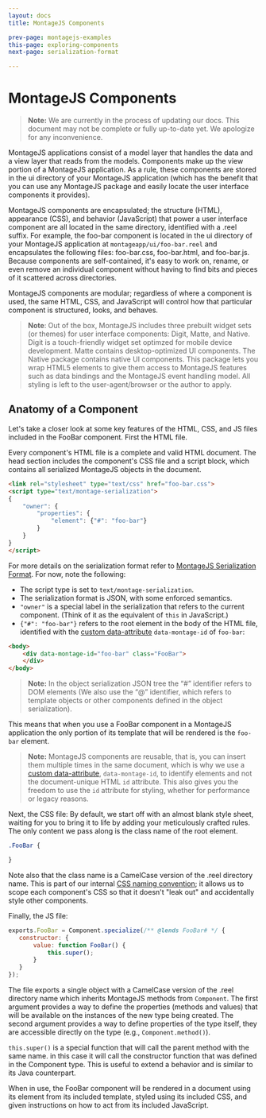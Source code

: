 ```yaml
---
layout: docs
title: MontageJS Components

prev-page: montagejs-examples
this-page: exploring-components
next-page: serialization-format

---
```


# MontageJS Components

>**Note:** We are currently in the process of updating our docs. This document may not be complete or fully up-to-date yet. We apologize for any inconvenience.

MontageJS applications consist of a model layer that handles the data and a view layer that reads from the models. Components make up the view portion of a MontageJS application. As a rule, these components are stored in the ui directory of your MontageJS application (which has the benefit that you can use any MontageJS package and easily locate the user interface components it provides).

MontageJS components are encapsulated; the structure (HTML), appearance (CSS), and behavior (JavaScript) that power a user interface component are all located in the same directory, identified with a .reel suffix. For example, the foo-bar component is located in the ui directory of your MontageJS application at `montageapp/ui/foo-bar.reel` and encapsulates the following files: foo-bar.css, foo-bar.html, and foo-bar.js. Because components are self-contained, it's easy to work on, rename, or even remove an individual component without having to find bits and pieces of it scattered across directories.

MontageJS components are modular; regardless of where a component is used, the same HTML, CSS, and JavaScript will control how that particular component is structured, looks, and behaves.

>**Note**: Out of the box, MontageJS includes three prebuilt widget sets (or themes) for user interface components: Digit, Matte, and Native. Digit is a touch-friendly widget set optimzed for mobile device development. Matte contains desktop-optimized UI components. The Native package contains native UI components. This package lets you wrap HTML5 elements to give them access to MontageJS features such as data bindings and the MontageJS event handling model. All styling is left to the user-agent/browser or the author to apply.

## Anatomy of a Component
Let's take a closer look at some key features of the HTML, CSS, and JS files included in the FooBar component. First the HTML file.

Every component's HTML file is a complete and valid HTML document. The head section includes the component's CSS file and a script block, which contains all serialized MontageJS objects in the document.

```html
<link rel="stylesheet" type="text/css" href="foo-bar.css">
<script type="text/montage-serialization">
{
    "owner": {
        "properties": {
            "element": {"#": "foo-bar"}
        }
    }
}
</script>
```

For more details on the serialization format refer to [MontageJS Serialization Format](http://montagejs.org/docs/serialization-format.html). For now, note the following:

* The script type is set to `text/montage-serialization`.
* The serialization format is JSON, with some enforced semantics.
* `"owner"` is a special label in the serialization that refers to the current component. (Think of it as the equivalent of `this` in JavaScript.)
* `{"#": "foo-bar"}` refers to the root element in the body of the HTML file, identified with the [custom data-attribute](http://www.whatwg.org/specs/web-apps/current-work/multipage/elements.html#custom-data-attribute) `data-montage-id` of `foo-bar`:

```html
<body>
    <div data-montage-id="foo-bar" class="FooBar">
    </div>
</body>
```
>**Note:** In the object serialization JSON tree the “#” identifier refers to DOM elements (We also use the “@” identifier, which refers to template objects or other components defined in the object serialization).

This means that when you use a FooBar component in a MontageJS application the only portion of its template that will be rendered is the `foo-bar` element.

>**Note:** MontageJS components are reusable, that is, you can insert them multiple times in the same document, which is why we use a [custom data-attribute](http://www.whatwg.org/specs/web-apps/current-work/multipage/elements.html#custom-data-attribute), `data-montage-id`, to identify elements and not the document-unique HTML `id` attribute. This also gives you the freedom to use the `id` attribute for styling, whether for performance or legacy reasons.

Next, the CSS file: By default, we start off with an almost blank style sheet, waiting for you to bring it to life by adding your meticulously crafted rules. The only content we pass along is the class name of the root element.

```css
.FooBar {

}
```

Note also that the class name is a CamelCase version of the .reel directory name. This is part of our internal [CSS naming convention](https://github.com/montagejs/montage/wiki/Naming-Conventions); it allows us to scope each component's CSS so that it doesn't "leak out" and accidentally style other components.

Finally, the JS file:

```javascript
exports.FooBar = Component.specialize(/** @lends FooBar# */ {
   constructor: {
       value: function FooBar() {
           this.super();
       }
   }
});
```

The file exports a single object with a CamelCase version of the .reel directory name which inherits MontageJS methods from `Component`. The first argument provides a way to define the properties (methods and values) that will be available on the instances of the new type being created. The second argument provides a way to define properties of the type itself, they are accessible directly on the type (e.g., `Component.method()`).

`this.super()` is a special function that will call the parent method with the same name. in this case it will call the constructor function that was defined in the Component type. This is useful to extend a behavior and is similar to its Java counterpart.

When in use, the FooBar component will be rendered in a document using its element from its included template, styled using its included CSS, and given instructions on how to act from its included JavaScript.
